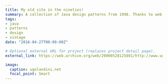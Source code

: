 ```yaml
---
title: My old site in the nineties!
summary: A collection of Java design patterns from 1998. Thanks to web archive.
tags:
- java
- patterns
- design
- vintage
date: "2016-04-27T00:00:00Z"

# Optional external URL for project (replaces project detail page).
external_link: https://web.archive.org/web/20000528125801/http://www.ugolandini.net/index.html

image:
  caption: ugolandini.net
  focal_point: Smart
---
```

